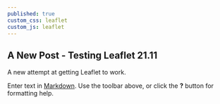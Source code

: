 ```yaml
---
published: true
custom_css: leaflet
custom_js: leaflet
---
```

## A New Post - Testing Leaflet 21.11

A new attempt at getting Leaflet to work.

<div id="mapid"></div>

<script>
    // create the map object and set the cooridnates of the initial view: 
    var map = L.map('mapid').setView([51.4833, -3.1833], 10);

    // create the tile layer with correct attribution: 
    L.tileLayer('http://{s}.tiles.mapbox.com/v3/jamesg87.goac2bf1/{z}/{x}/{y}.png', {
        attribution: 'Map data &copy; <a href="http://openstreetmap.org">OpenStreetMap</a> contributors, <a href="http://creativecommons.org/licenses/by-sa/2.0/">CC-BY-SA</a>, Imagery © <a href="http://mapbox.com">Mapbox</a>',
        maxZoom: 18
    }).addTo(map);
</script>
    


Enter text in [Markdown](http://daringfireball.net/projects/markdown/). Use the toolbar above, or click the **?** button for formatting help.
